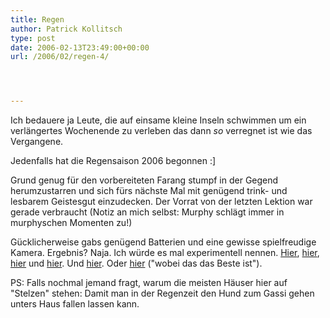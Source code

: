 ```yaml
---
title: Regen
author: Patrick Kollitsch
type: post
date: 2006-02-13T23:49:00+00:00
url: /2006/02/regen-4/




---
```

Ich bedauere ja Leute, die auf einsame kleine Inseln schwimmen um ein verl&auml;ngertes Wochenende zu verleben das dann _so_ verregnet ist wie das Vergangene. 

Jedenfalls hat die Regensaison 2006 begonnen :] 

Grund genug f&uuml;r den vorbereiteten Farang stumpf in der Gegend herumzustarren und sich f&uuml;rs n&auml;chste Mal mit gen&uuml;gend trink- und lesbarem Geistesgut einzudecken. Der Vorrat von der letzten Lektion war gerade verbraucht (Notiz an mich selbst: Murphy schl&auml;gt immer in murphyschen Momenten zu!)

G&uuml;cklicherweise gabs gen&uuml;gend Batterien und eine gewisse spielfreudige Kamera. Ergebnis? Naja. Ich w&uuml;rde es mal experimentell nennen. [Hier][1], [hier][2], [hier][3] und [hier][4]. Und [hier][5]. Oder [hier][6] ("wobei das das Beste ist").

PS: Falls nochmal jemand fragt, warum die meisten H&auml;user hier auf "Stelzen" stehen: Damit man in der Regenzeit den Hund zum Gassi gehen unters Haus fallen lassen kann.

 [1]: http://flickr.com/photos/schreibblogade/99560958/
 [2]: http://flickr.com/photos/schreibblogade/99560865/
 [3]: http://flickr.com/photos/schreibblogade/99560819/
 [4]: http://flickr.com/photos/schreibblogade/99560756/
 [5]: http://flickr.com/photos/schreibblogade/99560731/
 [6]: http://flickr.com/photos/schreibblogade/99560796/